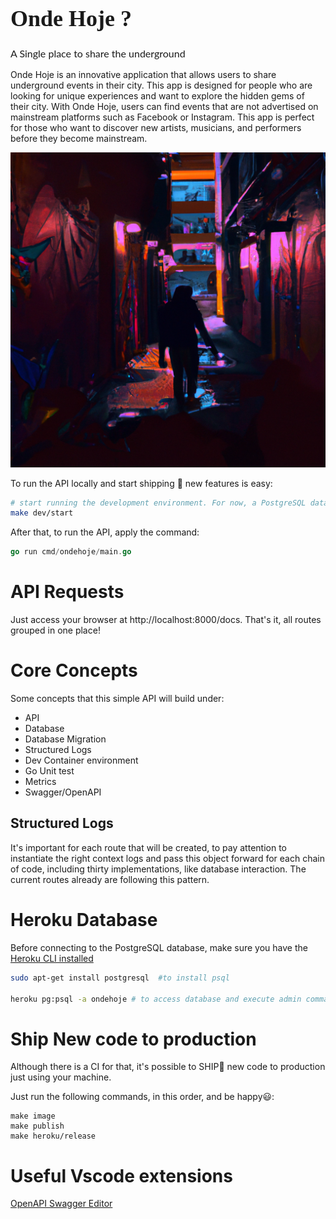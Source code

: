 <p align="center" style="font-size: 24px; font-family: Arial, sans-serif;">
  <h1 style="font-family: 'Playfair Display', serif; font-size: 36px;">Onde Hoje ?</h1>
  <p style="font-family: 'Lato', sans-serif; font-size: 16px;">A Single place to share the underground</p>
</p>

Onde Hoje is an innovative application that allows users to share underground events in their city. This app is designed for people who are looking for unique experiences and want to explore the hidden gems of their city.
With Onde Hoje, users can find events that are not advertised on mainstream platforms such as Facebook or Instagram. This app is perfect for those who want to discover new artists, musicians, and performers before they become mainstream.


<p>
  <img src="./assets/under.png" alt="image_alt_text">
</p>





To run the API locally and start shipping 🚢 new features is easy:


```bash
# start running the development environment. For now, a PostgreSQL database.
make dev/start
```

After that, to run the API, apply the command:

```go
go run cmd/ondehoje/main.go
```

# API Requests

Just access your browser at http://localhost:8000/docs. That's it, all routes grouped in one place!


# Core Concepts
Some concepts that this simple API will build under:


* API
* Database
* Database Migration
* Structured Logs
* Dev Container environment
* Go Unit test
* Metrics
* Swagger/OpenAPI

## Structured Logs
It's important for each route that will be created, to pay attention to instantiate the right context logs and pass this object forward for each chain of code, including thirty implementations, like database interaction. The current routes already are following this pattern.

# Heroku Database

Before connecting to the PostgreSQL database, make sure you have the [Heroku CLI installed](https://devcenter.heroku.com/articles/heroku-cli)

```bash
sudo apt-get install postgresql  #to install psql

heroku pg:psql -a ondehoje # to access database and execute admin commands
```

# Ship New code to production

Although there is a CI for that, it's possible to SHIP🚀 new code to production just using your machine.

Just run the following commands, in this order, and be happy😃:

```
make image
make publish
make heroku/release

```

# Useful Vscode extensions

[OpenAPI Swagger Editor](https://42crunch.com/tutorial-openapi-swagger-extension-vs-code/)